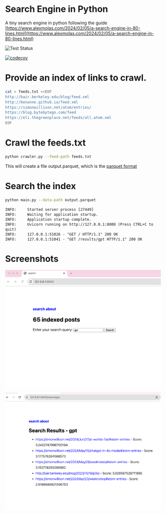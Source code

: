 # Search Engine in Python

A tiny search engine in python following the guide
[https://www.alexmolas.com/2024/02/05/a-search-engine-in-80-lines.html](https://www.alexmolas.com/2024/02/05/a-search-engine-in-80-lines.html)

![Test Status](https://github.com/orsenthil/search/actions/workflows/python.yaml/badge.svg)

[![codecov](https://codecov.io/github/orsenthil/search/graph/badge.svg?token=YDN1DWEJEU)](https://codecov.io/github/orsenthil/search)


# Provide an index of links to crawl.


```bash
cat > feeds.txt <<EOF
http://bair.berkeley.edu/blog/feed.xml
http://benanne.github.io/feed.xml
https://simonwillison.net/atom/entries/
https://blog.bytebytego.com/feed
https://eli.thegreenplace.net/feeds/all.atom.xml
EOF
```

# Crawl the feeds.txt

```bash
python crawler.py --feed-path feeds.txt
```

This will create a file output.parquet, which is the [parquet format](https://arrow.apache.org/docs/python/parquet.html)


# Search the index

```bash
python main.py --data-path output.parquet
```

```
INFO:     Started server process [27449]
INFO:     Waiting for application startup.
INFO:     Application startup complete.
INFO:     Uvicorn running on http://127.0.0.1:8000 (Press CTRL+C to quit)
INFO:     127.0.0.1:51026 - "GET / HTTP/1.1" 200 OK
INFO:     127.0.0.1:51041 - "GET /results/gpt HTTP/1.1" 200 OK
```


# Screenshots

![](screenshots/search-page.png)

![](screenshots/results.png)

